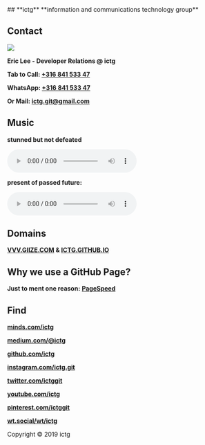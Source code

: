 <head>
<link rel="apple-touch-icon" sizes="180x180" href="/apple-touch-icon.png">
<link rel="icon" type="image/png" sizes="32x32" href="/favicon-32x32.png">
<link rel="icon" type="image/png" sizes="16x16" href="/favicon-16x16.png">
<link rel="manifest" href="/site.webmanifest">
<meta name="viewport" content="width=device-width, initial-scale=1">
</head>
## **ictg**
**information and communications technology group**

## **Contact**
<img src="https://ictg.github.io/ictg-i.jpg" >

**Eric Lee - Developer Relations @ ictg**

**Tab to Call: <a href="tel:+31684153347">+316 841 533 47</a>**

**WhatsApp: <a href="https://wa.me/31684153347?text=VVV.GIIZE.COM" target="_blank">+316 841 533 47</a>**

**Or Mail: <a href="mailto:ictg.git@gmail.com" target="_blank">ictg.git@gmail.com</a>**

## Music
**stunned but not defeated**
	
<audio src="/Public-Enemy.mp3" controls ></audio>

**present of passed future:**
	
<audio controls src="/future2.mp3" ></audio>

## **Domains**

**<a href="http://vvv.giize.com" target="_blank">VVV.GIIZE.COM</a> & <a href="http://ictg.github.io" target="_blank">ICTG.GITHUB.IO</a>**

## **Why we use a GitHub Page?**
**Just to ment one reason:** <strong><a href="https://developers.google.com/speed/pagespeed/insights/?hl=de&url=https%3A%2F%2Fictg.github.io%2F&tab=desktop" target="_blank">PageSpeed</a></strong>

## **Find**
<strong><a href="https://minds.com/ictg" target="_blank">minds.com/ictg</a></strong>

<strong><a href="https://medium.com/@ictg" target="_blank">medium.com/@ictg</a></strong>

<strong><a href="https://github.com/ictg" target="_blank">github.com/ictg</a></strong>

<strong><a href="https://www.instagram.com/ictg.git/" target="_blank">instagram.com/ictg.git</a></strong>

<strong><a href="https://twitter.com/ictg_git" target="_blank">twitter.com/ictggit</a></strong>

<strong><a href="https://www.youtube.com/channel/UCKuXZEEBLOb7ZPamwVYj_6A" target="_blank">youtube.com/ictg</a></strong>

<strong><a href="https://pinterest.com/ictggit" target="_blank">pinterest.com/ictggit</a></strong>

<strong><a href="https://wt.social/wt/ictg" target="_blank">wt.social/wt/ictg</a></strong>

Copyright © 2019 ictg
